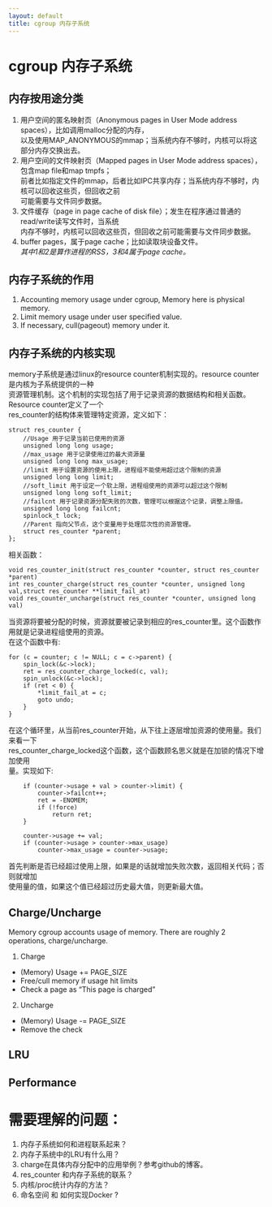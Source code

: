 ```yaml
---
layout: default
title: cgroup 内存子系统 
---
```

# cgroup 内存子系统 

## 内存按用途分类
1. 用户空间的匿名映射页（Anonymous pages in User Mode address spaces），比如调用malloc分配的内存，   
以及使用MAP_ANONYMOUS的mmap；当系统内存不够时，内核可以将这部分内存交换出去。   
2. 用户空间的文件映射页（Mapped pages in User Mode address spaces），包含map file和map tmpfs；   
前者比如指定文件的mmap，后者比如IPC共享内存；当系统内存不够时，内核可以回收这些页，但回收之前   
可能需要与文件同步数据。   
3. 文件缓存（page in page cache of disk file）；发生在程序通过普通的read/write读写文件时，当系统   
内存不够时，内核可以回收这些页，但回收之前可能需要与文件同步数据。   
4. buffer pages，属于page cache；比如读取块设备文件。   
*其中1和2是算作进程的RSS，3和4属于page cache。*

## 内存子系统的作用 
1. Accounting memory usage under cgroup, Memory here is physical memory.   
2. Limit memory usage under user specified value.   
3. If necessary, cull(pageout) memory under it.   

## 内存子系统的内核实现
memory子系统是通过linux的resource counter机制实现的。resource counter是内核为子系统提供的一种   
资源管理机制。这个机制的实现包括了用于记录资源的数据结构和相关函数。Resource counter定义了一个   
res_counter的结构体来管理特定资源，定义如下：   
```
struct res_counter {   
	//Usage 用于记录当前已使用的资源 
	unsigned long long usage;
	//max_usage 用于记录使用过的最大资源量 
	unsigned long long max_usage;
	//limit 用于设置资源的使用上限，进程组不能使用超过这个限制的资源 
	unsigned long long limit;
	//soft_limit 用于设定一个软上限，进程组使用的资源可以超过这个限制 
	unsigned long long soft_limit;
	//failcnt 用于记录资源分配失败的次数，管理可以根据这个记录，调整上限值。 
	unsigned long long failcnt; 
	spinlock_t lock;
	//Parent 指向父节点，这个变量用于处理层次性的资源管理。
	struct res_counter *parent;
};
```
相关函数：
```
void res_counter_init(struct res_counter *counter, struct res_counter *parent)
int res_counter_charge(struct res_counter *counter, unsigned long val,struct res_counter **limit_fail_at)
void res_counter_uncharge(struct res_counter *counter, unsigned long val)
```
当资源将要被分配的时候，资源就要被记录到相应的res_counter里。这个函数作用就是记录进程组使用的资源。   
在这个函数中有:   
```
for (c = counter; c != NULL; c = c->parent) {
	spin_lock(&c->lock);
	ret = res_counter_charge_locked(c, val);
	spin_unlock(&c->lock);
	if (ret < 0) {
		*limit_fail_at = c;
		goto undo;
	}
}
```
在这个循环里，从当前res_counter开始，从下往上逐层增加资源的使用量。我们来看一下   
res_counter_charge_locked这个函数，这个函数顾名思义就是在加锁的情况下增加使用   
量。实现如下:   
```
    if (counter->usage + val > counter->limit) {
        counter->failcnt++;
        ret = -ENOMEM;
        if (!force)
            return ret;
    }   

    counter->usage += val;
    if (counter->usage > counter->max_usage)
        counter->max_usage = counter->usage;
```
首先判断是否已经超过使用上限，如果是的话就增加失败次数，返回相关代码；否则就增加   
使用量的值，如果这个值已经超过历史最大值，则更新最大值。   

## Charge/Uncharge
Memory cgroup accounts usage of memory. There are roughly 2 operations, charge/uncharge.   
1. Charge
- (Memory) Usage += PAGE_SIZE
- Free/cull memory if usage hit limits
- Check a page as “This page is charged”
 
2. Uncharge
- (Memory) Usage -= PAGE_SIZE
- Remove the check

## LRU
## Performance

# 需要理解的问题：
1. 内存子系统如何和进程联系起来？ 
2. 内存子系统中的LRU有什么用？ 
3. charge在具体内存分配中的应用举例？参考github的博客。
4. res_counter 和内存子系统的联系？ 
5. 内核/proc统计内存的方法？
6. 命名空间 和 如何实现Docker ?  
